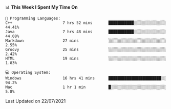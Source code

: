 
<!--START_SECTION:waka-->
📊 **This Week I Spent My Time On** 

```text
💬 Programming Languages: 
C++                      7 hrs 52 mins       ███████████░░░░░░░░░░░░░░   44.41% 
Java                     7 hrs 48 mins       ███████████░░░░░░░░░░░░░░   44.08% 
Markdown                 27 mins             ░░░░░░░░░░░░░░░░░░░░░░░░░   2.55% 
Groovy                   25 mins             ░░░░░░░░░░░░░░░░░░░░░░░░░   2.42% 
HTML                     19 mins             ░░░░░░░░░░░░░░░░░░░░░░░░░   1.83%

💻 Operating System: 
Windows                  16 hrs 41 mins      ███████████████████████░░   94.2% 
Mac                      1 hr 1 min          █░░░░░░░░░░░░░░░░░░░░░░░░   5.8%

```


 Last Updated on 22/07/2021
<!--END_SECTION:waka-->
